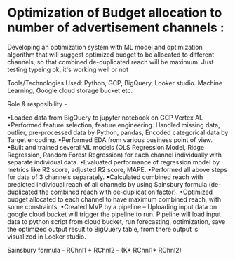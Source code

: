 # Optimization of Budget allocation to number of advertisement channels :

Developing an optimization system with ML model and optimization algorithm that will suggest optimized budget to be allocated to different channels, so that combined de-duplicated reach will be maximum.
Just testing typeing ok, it's working well or not


Tools/Technologies Used: Python, GCP, BigQuery, Looker studio. Machine Learning, Google cloud storage bucket etc.

Role & resposibility - 

•Loaded data from BigQuery to jupyter notebook on GCP Vertex AI.
•Performed feature selection, feature engineering. Handled missing data, outlier, pre-processed data by Python, pandas, Encoded categorical data by Target encoding.
•Performed EDA from various business point of view.
•Built and trained several ML models (OLS Regression Model, Ridge Regression, Random Forest Regression) for each channel individually with separate individual data.
•Evaluated performance of regression model by metrics like R2 score, adjusted R2 score, MAPE.
•Performed all above steps for data of 3 channels separately.
•Calculated combined reach with predicted individual reach of all channels by using Sainsbury formula (de-duplicated the combined reach with de-duplication factor).
•Optimized budget allocated to each channel to have maximum combined reach, with some constraints.
•Created MVP by a pipeline – Uploading input data on google cloud bucket will trigger the pipeline to run. Pipeline will load input data to python script from cloud bucket, run forecasting, optimization, save the optimized output result to BigQuery table, from there output is visualized in Looker studio. 



Sainsbury formula - 
RChnl1 + RChnl2 – (K* RChnl1* RChnl2)
